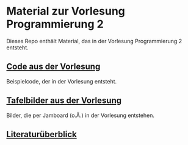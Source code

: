 # Material zur Vorlesung Programmierung 2

Dieses Repo enthält Material, das in der Vorlesung Programmierung 2 entsteht.

## [Code aus der Vorlesung](code_vorlesung)

Beispielcode, der in der Vorlesung entsteht.

## [Tafelbilder aus der Vorlesung](jamboards_vorlesung)

Bilder, die per Jamboard (o.Ä.) in der Vorlesung entstehen.

## [Literaturüberblick](literatur)